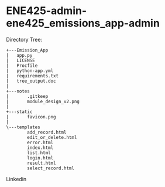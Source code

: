 # ENE425-admin-ene425_emissions_app-admin

Directory Tree:
      
    +---Emission_App
    |   app.py
    |   LICENSE
    |   Procfile
    |   python-app.yml
    |   requirements.txt
    |   tree_output.doc
    |   
    +---notes
    |       .gitkeep
    |       module_design_v2.png
    |       
    +---static
    |       favicon.png
    |       
    \---templates
            add_record.html
            edit_or_delete.html
            error.html
            index.html
            list.html
            login.html
            result.html
            select_record.html


Linkedin

